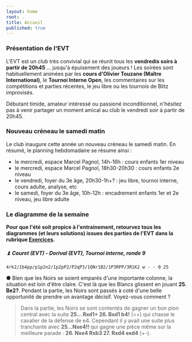 ```yaml
---
layout: home
root: .
title: Accueil
published: true
---
```


### Présentation de l'EVT ###

L'EVT est un club très convivial qui se réunit tous les **vendredis soirs à partir de 20h45** ... jusqu'à épuisement des joueurs ! Les soirées sont habituellement animées par les **cours d'Olivier Touzane (Maître International)**, le **Tournoi Interne Open**, les commentaires sur les compétitions et parties récentes, le jeu libre ou les tournois de Blitz improvisés.

Débutant timide, amateur intéressé ou passioné inconditionnel, n'hésitez pas à venir partager un moment amical au club le vendredi soir à partir de 20h45.

### Nouveau créneau le samedi matin ###

Le club inaugure cette année un nouveau créneau le samedi matin. En résumé, le planning hebdomadaire se résume ainsi :

- le mercredi, espace Marcel Pagnol, 14h-16h : cours enfants 1er niveau
- le mercredi, espace Marcel Pagnol, 18h30-20h30 : cours enfants 2e niveau
- le vendredi, foyer du 3e âge, 20h30-1h+? : jeu libre, tournoi interne, cours adulte, analyse, etc
- le samedi, foyer du 3e âge, 10h-12h : encadrement enfants 1er et 2e niveau, jeu libre adulte

### Le diagramme de la semaine ###

**Pour que l'été soit propice à l'entrainement, retourvez tous les diagrammes (et leurs solutions) issues des parties de l'EVT dans la rubrique [Exercices](http://echiquier-villeneuve-tolosane.github.io/exercices.html "Exercices").**


##### &#9821; **Couret (EVT) - Dorival (EVT)**, *Tournoi interne, ronde 9* 

`4rk2/1b4pp/p1p2n2/1p2pP2/P2qP3/1QNr1B2/1P3RPP/3R1K2 w - - 0 25`

&#9679; Bien que les Noirs se soient emparés d'une importante colonne, la situation est loin d'être claire. C'est là que les Blancs glissent en jouant **25. Be2?**. Pendant la partie, les Noirs sont passés à coté d'une belle opportunité de prendre un avantage décisif. Voyez-vous comment ?

> Dans la partie, les Noirs se sont contentés de gagner un bon pion central avec la suite **25... Rxd1+ 26. Bxd1 b4!** (=+) qui chasse le cavalier de la défense de e4. Cependant il y avait une suite plus tranchante avec **25...Nxe4!!** qui gagne une pièce même sur la meilleure parade : **26. Nxe4 Rxb3 27. Rxd4 exd4** (+-).
